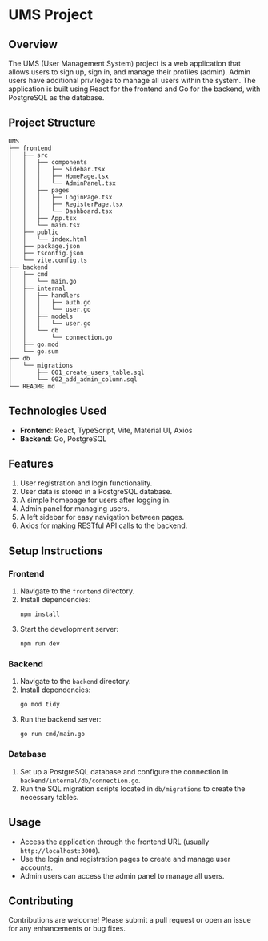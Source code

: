 # UMS Project

## Overview
The UMS (User Management System) project is a web application that allows users to sign up, sign in, and manage their profiles (admin). Admin users have additional privileges to manage all users within the system. The application is built using React for the frontend and Go for the backend, with PostgreSQL as the database.


## Project Structure
```
UMS
├── frontend
│   ├── src
│   │   ├── components
│   │   │   ├── Sidebar.tsx
│   │   │   ├── HomePage.tsx
│   │   │   └── AdminPanel.tsx
│   │   ├── pages
│   │   │   ├── LoginPage.tsx
│   │   │   ├── RegisterPage.tsx
│   │   │   └── Dashboard.tsx
│   │   ├── App.tsx
│   │   └── main.tsx
│   ├── public
│   │   └── index.html
│   ├── package.json
│   ├── tsconfig.json
│   └── vite.config.ts
├── backend
│   ├── cmd
│   │   └── main.go
│   ├── internal
│   │   ├── handlers
│   │   │   ├── auth.go
│   │   │   └── user.go
│   │   ├── models
│   │   │   └── user.go
│   │   └── db
│   │       └── connection.go
│   ├── go.mod
│   └── go.sum
├── db
│   └── migrations
│       ├── 001_create_users_table.sql
│       └── 002_add_admin_column.sql
└── README.md
```

## Technologies Used
- **Frontend**: React, TypeScript, Vite, Material UI, Axios
- **Backend**: Go, PostgreSQL

## Features
1. User registration and login functionality.
2. User data is stored in a PostgreSQL database.
3. A simple homepage for users after logging in.
4. Admin panel for managing users.
5. A left sidebar for easy navigation between pages.
6. Axios for making RESTful API calls to the backend.

## Setup Instructions

### Frontend
1. Navigate to the `frontend` directory.
2. Install dependencies:
   ```
   npm install
   ```
3. Start the development server:
   ```
   npm run dev
   ```

### Backend
1. Navigate to the `backend` directory.
2. Install dependencies:
   ```
   go mod tidy
   ```
3. Run the backend server:
   ```
   go run cmd/main.go
   ```

### Database
1. Set up a PostgreSQL database and configure the connection in `backend/internal/db/connection.go`.
2. Run the SQL migration scripts located in `db/migrations` to create the necessary tables.


## Usage
- Access the application through the frontend URL (usually `http://localhost:3000`).
- Use the login and registration pages to create and manage user accounts.
- Admin users can access the admin panel to manage all users.


## Contributing
Contributions are welcome! Please submit a pull request or open an issue for any enhancements or bug fixes.

